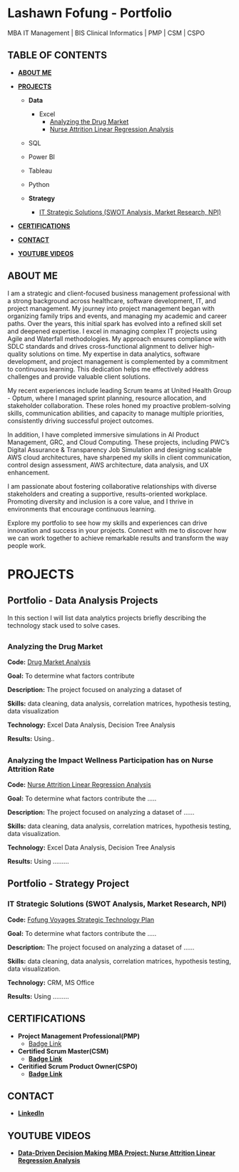 <h1>Lashawn Fofung - Portfolio</h1>
MBA IT Management | BIS Clinical Informatics | PMP | CSM | CSPO
<h2></h2>

<h2>TABLE OF CONTENTS</h2> 

- <b>[ABOUT ME](https://github.com/LashawnFofung/LashawnFofung-Portfolio/edit/main/README.md#about-me) </b>
- <b>[PROJECTS](https://github.com/LashawnFofung/LashawnFofung-Portfolio/edit/main/README.md#projects)</b>

    - <b>Data</b>
        - Excel
          - [Analyzing the Drug Market](https://github.com/LashawnFofung/LashawnFofung-Portfolio/blob/main/README.md#analyzing-the-drug-market)
          - [Nurse Attrition Linear Regression Analysis](https://github.com/LashawnFofung/LashawnFofung-Portfolio/tree/main#analyzing-the-impact-wellness-participation-has-on-nurse-attrition-rate)
    - SQL
    - Power BI
    - Tableau
    - Python

    - <b>Strategy</b>
      - [IT Strategic Solutions (SWOT Analysis, Market Research, NPI)](https://github.com/LashawnFofung/LashawnFofung-Portfolio/blob/main/README.md#-it-strategic-solutions-swot-analysis-market-research-npi)
     
    
- <b>[CERTIFICATIONS](https://github.com/LashawnFofung/LashawnFofung-Portfolio/edit/main/README.md#certifications)</b>
- <b>[CONTACT](https://github.com/LashawnFofung/LashawnFofung-Portfolio/edit/main/README.md#contact)</b>
- <b>[YOUTUBE VIDEOS](https://github.com/LashawnFofung/LashawnFofung-Portfolio/edit/main/README.md#youtube-videos)</b>

<h2></h2>

<h2>ABOUT ME</h2>
I am a strategic and client-focused business management professional with a strong background across healthcare, software development, IT, and project management. My journey into project management began with organizing family trips and events, and managing my academic and career paths. Over the years, this initial spark has evolved into a refined skill set and deepened expertise. I excel in managing complex IT projects using Agile and Waterfall methodologies. My approach ensures compliance with SDLC standards and drives cross-functional alignment to deliver high-quality solutions on time. My expertise in data analytics, software development, and project management is complemented by a commitment to continuous learning. This dedication helps me effectively address challenges and provide valuable client solutions.

My recent experiences include leading Scrum teams at United Health Group - Optum, where I managed sprint planning, resource allocation, and stakeholder collaboration. These roles honed my proactive problem-solving skills, communication abilities, and capacity to manage multiple priorities, consistently driving successful project outcomes.

In addition, I have completed immersive simulations in AI Product Management, GRC, and Cloud Computing. These projects, including PWC’s Digital Assurance & Transparency Job Simulation and designing scalable AWS cloud architectures, have sharpened my skills in client communication, control design assessment, AWS architecture, data analysis, and UX enhancement.

I am passionate about fostering collaborative relationships with diverse stakeholders and creating a supportive, results-oriented workplace. Promoting diversity and inclusion is a core value, and I thrive in environments that encourage continuous learning.

Explore my portfolio to see how my skills and experiences can drive innovation and success in your projects. Connect with me to discover how we can work together to achieve remarkable results and transform the way people work.
<h2></h2>

<h1>PROJECTS</h1>

<h2>Portfolio - Data Analysis Projects</h2>
       In this section I will list data analytics projects briefly describing the technology stack used to solve cases.

<h2></h2>

<h3>Analyzing the Drug Market</h3>
         
**Code:** [Drug Market Analysis](https://github.com/LashawnFofung/Drug-Market-Analysis)
         
**Goal:** To determine what factors contribute 
         
**Description:** The project focused on analyzing a dataset of 
         
**Skills:** data cleaning, data analysis, correlation matrices, hypothesis testing, data visualization
         
**Technology:** Excel Data Analysis, Decision Tree Analysis
         
**Results:** Using..
        
<h2></h2>
    


<h3>Analyzing the Impact Wellness Participation has on Nurse Attrition Rate</h3>
            
**Code:** [Nurse Attrition Linear Regression Analysis](https://github.com/LashawnFofung/Nurse-Attrition-Linear-Regression-Analysis)
            
**Goal:** To determine what factors contribute the .....
            
**Description:** The project focused on analyzing a dataset of ......
            
**Skills:** data cleaning, data analysis, correlation matrices, hypothesis testing, data visualization.
            
**Technology:** Excel Data Analysis, Decision Tree Analysis
            
**Results:** Using .........

<h2></h2>
  

<h2>Portfolio - Strategy Project</h2>

 <h3> IT Strategic Solutions (SWOT Analysis, Market Research, NPI)</h3>
          
**Code:** [Fofung Voyages Strategic Technology Plan](https://github.com/LashawnFofung/Fofung-Voyages-Strategic-Technology-Plan)
            
**Goal:** To determine what factors contribute the .....
            
**Description:** The project focused on analyzing a dataset of ......
            
**Skills:** data cleaning, data analysis, correlation matrices, hypothesis testing, data visualization.
            
**Technology:** CRM, MS Office
            
**Results:** Using .........

<h2></h2>  


<h2>CERTIFICATIONS</h2>

- <b> Project Management Professional(PMP)</b>
  - [Badge Link](https://www.credly.com/badges/069386a1-7007-40f8-9773-f308e59e06db/public_url) <b>
- <b> Certified Scrum Master(CSM)</b>
  - [Badge Link](https://badgecert.com/bc/html/groupbadges.html?k=NWR6TmMzUVRUbElJeVZ5c0RnclVnems0cTkybW0yb2Q) <b>
- <b> Ceritified Scrum Product Owner(CSPO)</b>
  - [Badge Link](https://badgecert.com/bc/html/groupbadges.html?k=NWR6TmMzUVRUbElJeVZ5c0RnclVnems0cTkybW0yb2Q) <b>

<h2></h2>

<h2>CONTACT</h2>

- [LinkedIn](https://www.linkedin.com/in/lashawnfofung/)

  
<h2></h2>

<h2>YOUTUBE VIDEOS</h2>

- [Data-Driven Decision Making MBA Project: Nurse Attrition Linear Regression Analysis](https://youtu.be/mEK-_1xrKpA)

 



